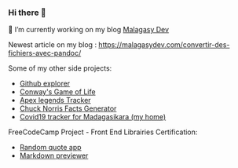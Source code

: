 ### Hi there 👋

🔭 I’m currently working on my blog [Malagasy Dev](https://malagasydev.com/)

Newest article on my blog : https://malagasydev.com/convertir-des-fichiers-avec-pandoc/

Some of my other side projects:

- [Github explorer](https://github-explorer-rho.now.sh/)
- [Conway's Game of Life](https://game-of-life-bay.vercel.app/)
- [Apex legends Tracker](https://apex-tracker-v2.herokuapp.com/)
- [Chuck Norris Facts Generator](https://chuck-norris-joke.now.sh/)
- [Covid19 tracker for Madagasikara (my home)](https://covid19-mada.now.sh/)

FreeCodeCamp Project - Front End Librairies Certification:

- [Random quote app](https://random-quote-five.vercel.app/)
- [Markdown previewer](https://markdown-previewer-two.vercel.app/)
